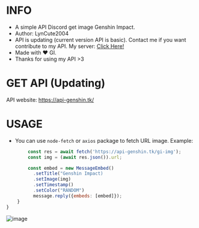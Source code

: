 # INFO
- A simple API Discord get image Genshin Impact. 
- Author: LynCute2004
- API is updating (current version API is basic). Contact me if you want contribute to my API. My server: [Click Here!](https://discord.gg/6TZVye2G3E)
- Made with ❤️ GI.
- Thanks for using my API >3

# GET API (Updating)

API website: https://api-genshin.tk/


# USAGE

- You can use `node-fetch` or `axios` package to fetch URL image. Example:
``` js
        const res = await fetch('https://api-genshin.tk/gi-img');
        const img = (await res.json()).url;

        const embed = new MessageEmbed()
          .setTitle("Genshin Impact)
          .setImage(img)
          .setTimestamp()
          .setColor("RANDOM")
          message.reply({embeds: [embed]});
    }
}
```

![image](https://user-images.githubusercontent.com/52123370/154835816-9ea1c409-ca89-4d05-b967-1d3fa86b8230.png)



